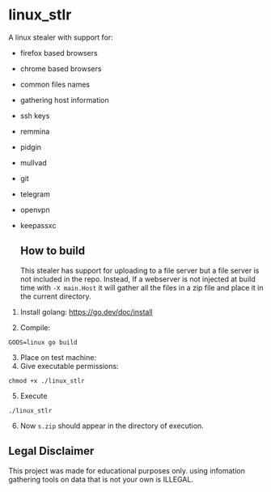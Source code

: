 # linux_stlr

A linux stealer with support for:
- firefox based browsers
- chrome based browsers
- common files names
- gathering host information
- ssh keys
- remmina
- pidgin
- mullvad
- git
- telegram
- openvpn
- keepassxc

  ## How to build
  This stealer has support for uploading to a file server but a file server is not included in the repo. Instead, If a webserver is not injected at build time with `-X main.Host` it will gather all the files in a zip file and place it in the current directory.

1. Install golang:
  https://go.dev/doc/install

2. Compile:
```
GOOS=linux go build
```

3. Place on test machine:
4. Give executable permissions:
```
chmod +x ./linux_stlr
```
5. Execute
```
./linux_stlr
```
6. Now `s.zip` should appear in the directory of execution.

## Legal Disclaimer 
This project was made for educational purposes only. using infomation gathering tools on data that is not your own is ILLEGAL.


  
